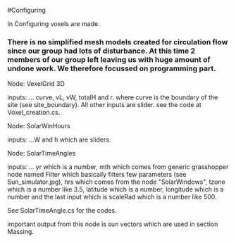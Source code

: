 ﻿#Configuring

In Configuring voxels are made.


### There is no simplified mesh models created for circulation flow since our group had lots of disturbance. At this time 2 members of our group left leaving us with huge amount of undone work. We therefore focussed on programming part.

Node: VexelGrid 3D

inputs:
... curve, vL, vW, totalH and r. where curve is the boundary of the site (see site_boundary). All other inputs are slider. see the code at Voxel_creation.cs.


Node: SolarWinHours

inputs:
...W and h which are sliders.

Node: SolarTimeAngles
 
inputs: 
... yr which is a number, mth which comes from generic grasshopper node named Filter which basically filters few parameters (see Sun_simulator.jpg), hrs which comes from the node "SolarWindows", tzone which is a number like 3.5, latitude which is a number, longitude which is a number and the last input which is scaleRad which is a number like 500.

See SolarTimeAngle.cs for the codes.

important output from this node is sun vectors which are used in section Massing.